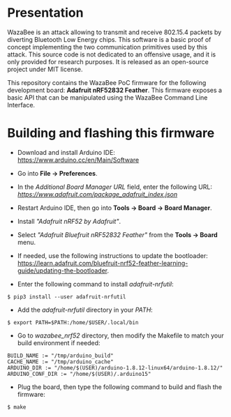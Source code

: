 # Presentation

WazaBee is an attack allowing to transmit and receive 802.15.4 packets by diverting Bluetooth Low Energy chips. This software is a basic proof of concept implementing the two communication primitives used by this attack. This source code is not dedicated to an offensive usage, and it is only provided for research purposes. It is released as an open-source project under MIT license.

This repository contains the WazaBee PoC firmware for the following development board: **Adafruit nRF52832 Feather**. This firmware exposes a basic API that can be manipulated using the WazaBee Command Line Interface.

# Building and flashing this firmware

* Download and install Arduino IDE: <https://www.arduino.cc/en/Main/Software>

* Go into **File -> Preferences**.

* In the *Additional Board Manager URL* field, enter the following URL: *https://www.adafruit.com/package_adafruit_index.json*

* Restart Arduino IDE, then go into **Tools -> Board -> Board Manager**.

* Install *"Adafruit nRF52 by Adafruit"*.

* Select *"Adafruit Bluefruit nRF52832 Feather"* from the **Tools -> Board** menu.

* If needed, use the following instructions to update the bootloader: <https://learn.adafruit.com/bluefruit-nrf52-feather-learning-guide/updating-the-bootloader>.

* Enter the following command to install *adafruit-nrfutil*:
```
$ pip3 install --user adafruit-nrfutil
```

* Add the *adafruit-nrfutil* directory in your *PATH*:
```
$ export PATH=$PATH:/home/$USER/.local/bin 
```

* Go to *wazabee_nrf52* directory, then modify the Makefile to match your build environment if needed:
```
BUILD_NAME := "/tmp/arduino_build"
CACHE_NAME := "/tmp/arduino_cache"
ARDUINO_DIR := "/home/$(USER)/arduino-1.8.12-linux64/arduino-1.8.12/"
ARDUINO_CONF_DIR := "/home/$(USER)/.arduino15"
```

* Plug the board, then type the following command to build and flash the firmware:
```
$ make
```
